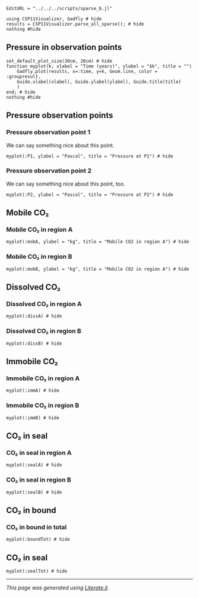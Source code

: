 ```@meta
EditURL = "../../../scripts/sparse_b.jl"
```

````@example sparse_b
using CSP11Visualizer, Gadfly # hide
results = CSP11Visualizer.parse_all_sparse(); # hide
nothing #hide
````

## Pressure in observation points

````@example sparse_b
set_default_plot_size(30cm, 20cm) # hide
function myplot(k; xlabel = "Time (years)", ylabel = "$k", title = "")
    Gadfly.plot(results, x=:time, y=k, Geom.line, color = :groupresult,
    Guide.xlabel(xlabel), Guide.ylabel(ylabel), Guide.title(title)
    )
end; # hide
nothing #hide
````

## Pressure observation points
### Pressure observation point 1
We can say something nice about this point.

````@example sparse_b
myplot(:P1, ylabel = "Pascal", title = "Pressure at P1") # hide
````

### Pressure observation point 2
We can say something nice about this point, too.

````@example sparse_b
myplot(:P2, ylabel = "Pascal", title = "Pressure at P2") # hide
````

## Mobile CO₂

### Mobile CO₂ in region A

````@example sparse_b
myplot(:mobA, ylabel = "kg", title = "Mobile CO2 in region A") # hide
````

### Mobile CO₂ in region B

````@example sparse_b
myplot(:mobB, ylabel = "kg", title = "Mobile CO2 in region A") # hide
````

## Dissolved CO₂
### Dissolved CO₂ in region A

````@example sparse_b
myplot(:dissA) # hide
````

### Dissolved CO₂ in region B

````@example sparse_b
myplot(:dissB) # hide
````

## Immobile CO₂

### Immobile CO₂ in region A

````@example sparse_b
myplot(:immA) # hide
````

### Immobile CO₂ in region B

````@example sparse_b
myplot(:immB) # hide
````

## CO₂ in seal

### CO₂ in seal in region A

````@example sparse_b
myplot(:sealA) # hide
````

### CO₂ in seal in region B

````@example sparse_b
myplot(:sealB) # hide
````

## CO₂ in bound
### CO₂ in bound in total

````@example sparse_b
myplot(:boundTot) # hide
````

## CO₂ in seal

````@example sparse_b
myplot(:sealTot) # hide
````

---

*This page was generated using [Literate.jl](https://github.com/fredrikekre/Literate.jl).*

